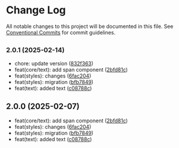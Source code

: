 # Change Log

All notable changes to this project will be documented in this file.
See [Conventional Commits](https://conventionalcommits.org) for commit guidelines.

## <small>2.0.1 (2025-02-14)</small>

* chore: update version ([832f363](https://gitlab.optimacros.com/fe/ui-kit/commit/832f363))
* feat(core/text): add span component ([2bfd81c](https://gitlab.optimacros.com/fe/ui-kit/commit/2bfd81c))
* feat(styles): changes ([6fac204](https://gitlab.optimacros.com/fe/ui-kit/commit/6fac204))
* feat(styles): migration ([bfb7849](https://gitlab.optimacros.com/fe/ui-kit/commit/bfb7849))
* feat(text): added text ([c08788c](https://gitlab.optimacros.com/fe/ui-kit/commit/c08788c))





## 2.0.0 (2025-02-07)

* feat(core/text): add span component ([2bfd81c](https://gitlab.optimacros.com/fe/ui-kit/commit/2bfd81c))
* feat(styles): changes ([6fac204](https://gitlab.optimacros.com/fe/ui-kit/commit/6fac204))
* feat(styles): migration ([bfb7849](https://gitlab.optimacros.com/fe/ui-kit/commit/bfb7849))
* feat(text): added text ([c08788c](https://gitlab.optimacros.com/fe/ui-kit/commit/c08788c))
